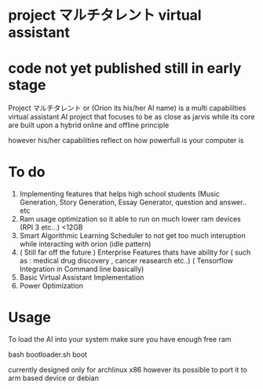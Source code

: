 # project マルチタレント virtual assistant
# code not yet published still in early stage
Project マルチタレント or (Orion its his/her AI name) is a multi capabilities virtual assistant AI project that focuses to be as close as jarvis while its core are built upon a hybrid online and offline principle 


however his/her capabilities reflect on how powerfull is your computer is
# To do 
1. Implementing features that helps high school students (Music Generation, Story Generation, Essay Generator, question and answer.. etc
2. Ram usage optimization so it able to run on much lower ram devices (RPI 3 etc...) <12GB
3. Smart Algorithmic Learning Scheduler to not get too much interuption while interacting with orion (idle pattern)
4. ( Still far off the future ) Enterprise Features thats have ability for ( such as : medical drug discovery , cancer reasearch etc..) ( Tensorflow Integration in Command line basically)
5. Basic Virtual Assistant Implementation
6. Power Optimization

# Usage
To load the AI into your system make sure you have enough free ram

bash bootloader.sh boot

currently designed only for archlinux x86 however its possible to port it to arm based device or debian 
